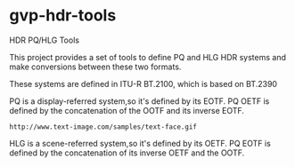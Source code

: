 # gvp-hdr-tools
HDR PQ/HLG Tools

This project provides a set of tools to define PQ and HLG HDR systems
and make conversions between these two formats.

These systems are defined in ITU-R BT.2100, which is based on BT.2390

PQ is a display-referred system,so it's defined by its EOTF. PQ OETF
is defined by the concatenation of the OOTF and its inverse EOTF.

    http://www.text-image.com/samples/text-face.gif  
 
           

HLG is a scene-referred system,so it's defined by its OETF. PQ EOTF
is defined by the concatenation of its inverse OETF and the OOTF.


